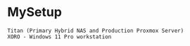 # MySetup
    Titan (Primary Hybrid NAS and Production Proxmox Server)
    XORO - Windows 11 Pro workstation